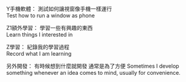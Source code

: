 Y手機軟體：
測試如何讓視窗像手機一樣運行  
Test how to run a window as phone


Z1額外學習：
學習一些有興趣的東西         
Learn things I interested in

Z學習：
紀錄我的學習過程  
Record what I am learning

另外開發：
有時候想到什麼就開發 通常是為了方便
Sometimes I develop something whenever an idea comes to mind, usually for convenience.
